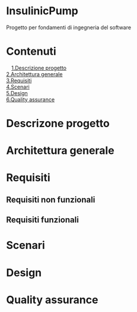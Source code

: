 # InsulinicPump
Progetto per fondamenti di ingegneria del software

# Contenuti
&emsp;[1.Descrizione progetto](#descrizione)  
  [2.Architettura generale](#architettura)  
  [3.Requisiti](#requisiti)  
  [4.Scenari](#scenari)  
  [5.Design](#design)  
  [6.Quality assurance](#qa)  
  

# Descrizone progetto <a name="descrizione"></a>

# Architettura generale <a name="architettura"></a>

# Requisiti <a name="requisiti"></a>

## Requisiti non funzionali

## Requisiti funzionali

# Scenari <a name="scenari"></a>

# Design <a name="design"></a>

# Quality assurance <a name="qa"></a>
